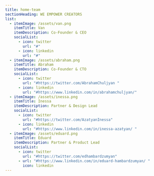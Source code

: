 ```yaml
---
title: home-team
sectionHeading: WE EMPOWER CREATORS
list:
  - itemImage: /assets/van.png
    itemTitle: Van
    itemDescription: Co-Founder & CEO
    socialList:
      - icon: twitter
        url: "#"
      - icon: linkedin
        url: "#"
  - itemImage: /assets/abraham.png
    itemTitle: Abraham
    itemDescription: Co-Founder & CTO
    socialList:
      - icon: twitter
        url: "#https://twitter.com/AbrahamChuljyan "
      - icon: linkedin
        url: "#https://www.linkedin.com/in/abrahamchuljyan/"
  - itemImage: /assets/inessa.png
    itemTitle: Inessa
    itemDescription: Partner & Design Lead
    socialList:
      - icon: twitter
        url: "#https://twitter.com/AzatyanInessa"
      - icon: linkedin
        url: "#https://www.linkedin.com/in/inessa-azatyan/ "
  - itemImage: /assets/eduard.png
    itemTitle: Eduard
    itemDescription: Partner & Product Lead
    socialList:
      - icon: twitter
        url: "#https://twitter.com/edhambardzumyan"
      - url: "#https://www.linkedin.com/in/eduard-hambardzumyan/ "
        icon: linkedin
---
```

